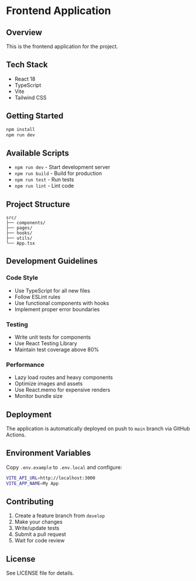 # Frontend Application

## Overview

This is the frontend application for the project.

## Tech Stack

- React 18
- TypeScript
- Vite
- Tailwind CSS

## Getting Started

```bash
npm install
npm run dev
```

## Available Scripts

- `npm run dev` - Start development server
- `npm run build` - Build for production
- `npm run test` - Run tests
- `npm run lint` - Lint code

## Project Structure

```
src/
├── components/
├── pages/
├── hooks/
├── utils/
└── App.tsx
```

## Development Guidelines

### Code Style

- Use TypeScript for all new files
- Follow ESLint rules
- Use functional components with hooks
- Implement proper error boundaries

### Testing

- Write unit tests for components
- Use React Testing Library
- Maintain test coverage above 80%

### Performance

- Lazy load routes and heavy components
- Optimize images and assets
- Use React.memo for expensive renders
- Monitor bundle size

## Deployment

The application is automatically deployed on push to `main` branch via GitHub Actions.

## Environment Variables

Copy `.env.example` to `.env.local` and configure:

```bash
VITE_API_URL=http://localhost:3000
VITE_APP_NAME=My App
```

## Contributing

1. Create a feature branch from `develop`
2. Make your changes
3. Write/update tests
4. Submit a pull request
5. Wait for code review

## License

See LICENSE file for details.
